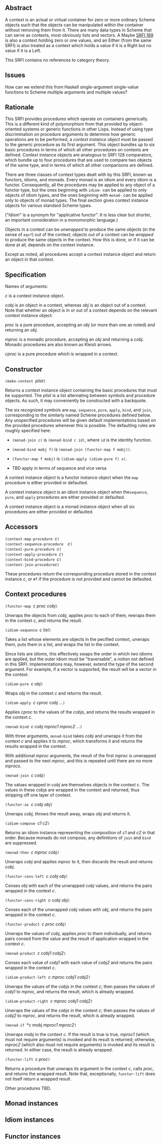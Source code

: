 ## Abstract

A context is an actual or virtual container for zero or more ordinary Scheme objects
such that the objects can be manipulated within the container without removing
them from it.  There are many data types in Scheme that can serve as contexts,
most obviously lists and vectors. A Maybe
[SRFI 189](https://srfi.schemers.org/srfi-189/srfi-189.html)
is also a context holding
zero or one values, and an Either (from the same SRFI) is also treated as a
context which holds a value if it is a Right but no value if it is a Left.

This SRFI contains no references to category theory.

## Issues

How can we extend this from Haskell single-argument single-value functions
to Scheme multiple arguments and multiple values?

## Rationale

This SRFI provides procedures which operate on containers generically.
This is a different kind of polymorphism from that provided by object-oriented
systems or generic functions in other Lisps.
Instead of using type discrimination on procedure arguments to determine how
generic operations are to be performed,
a *context instance object* must be passed to the generic procedure
as its first argument.
This object bundles up to six basic procedures in terms of which all
other procedures on contexts are defined.
Context instance objects are analogous to SRFI 128 comparators, which bundle up to
four procedures that are used to compare two objects of the same type, and in terms of
which all other comparisons are defined.

There are three classes of context types dealt with by this SRFI, known as functors,
idioms, and monads.  Every monad is an idiom and every idiom is a functor.
Consequently, all the procedures may be applied to any object of a functor type, but
the ones beginning with `idiom-` can be applied to only objects of idiom types, and
the ones beginning with `monad-` can be applied only to objects of monad types.
The final section gives context instance objects for various standard Scheme types.

("Idiom" is a synonym for "applicative functor".
It is less clear but shorter, an important consideration in a monomorphic language.)

Objects in a context can be *unwrapped* to produce the same objects
(in the sense of `eqv?`) out of the context;
objects out of a context can be *wrapped* to produce the same objects in the context.
How this is done, or if it can be done at all, depends on the context instance.

Except as noted, all procedures accept a context instance object
and return an object in that context.

## Specification

Names of arguments:

*c* is a context instance object.

*cobj* is an object in a context, whereas *obj* is an object out of a context.
Note that whether an object is in or out of a context depends on the relevant
context instance object.

*proc* is a pure procedure, accepting an *obj* (or more than one as noted)
and returning an *obj*.

*mproc* is a monadic procedure, accepting an *obj* and returning a *cobj*.
Monadic procedures are also known as Kleisli arrows.

*cproc* is a pure procedure which is wrapped in a context.

## Constructor

`(make-context `*plist*`)`

Returns a context instance object containing the basic procedures that must be supported.
The *plist* is a list alternating between symbols and procedure objects.
As such, it may conveniently be constructed with a backquote.

The six recognized symbols are `map`, `sequence`, `pure`, `apply`, `bind`,
and `join`, corresponding to the similarly named Scheme procedures defined below.
Any unspecified procedures will be given default implementations based on the
provided procedures whenever this is possible.  The defaulting rules
are roughly specified here:

  *  `(monad-join c)` is `(monad-bind c id)`, where `id` is the identity function.

  *  `(monad-bind mobj f)` is `(monad-join (functor-map f mobj))`.

  *  `(functor-map f mobj)` is `(idiom-apply (idiom-pure f) x)`.
  
  * TBD apply in terms of sequence and vice versa

A context instance object is a functor instance object when the `map` procedure is either
provided or defaulted.

A context instance object is an idiom instance object when the`sequence`, `pure`, and
`apply` procedures are either provided or defaulted.

A context instance object is a monad instance object when all six procedures are either provided
or defaulted.

## Accessors

`(context-map-procedure `*c*`)`  
`(context-sequence-procedure  `*c*`)`  
`(context-pure-procedure `*c*`)`  
`(context-apply-procedure `*c*`)`  
`(context-bind-procedure `*c*`)`  
`(context-join-procedure`*c*`)`

These procedures return the corresponding
procedure stored in the context instance *c*,
or `#f` if the procedure is not provided
and cannot be defaulted.

## Context procedures

`(functor-map `*c proc cobj*`)`

Unwraps the objects from *cobj*, applies *proc* to each of them, rewraps them
in the context *c*, and returns the result.

`(idiom-sequence `*c list*`)`

Takes a list whose elements are objects in the pecified context, unwraps them,
puts them in a list, and wraps the list in the context.

Since lists are idioms, this effectively swaps the order in which
two idioms are applied, but the outer idiom must be "traversable",
a notion not defined in this SRFI.  Implementations may, however,
extend the type of the second argument.  For example, if a vector
is supported, the result will be a vector in the context.

`(idiom-pure `*c obj*`)`

Wraps *obj* in the context *c* and returns the result.

`(idiom-apply `*c cproc cobj* ...`)`

Applies *cproc* to the values of the *cobjs*,
and returns the results wrapped in the context *c*.

`(monad-bind `*c cobj mproc1 mproc2* ...`)`

With three arguments, `monad-bind` takes *cobj* and unwraps it from the
context *c* and applies it to *mproc*, which transforms it
and returns the results wrapped in the context.

With additional *mproc* arguments, the result of the first *mproc* is
unwrapped and passed to the next *mproc*, and this is repeated until
there are no more *mprocs*.

`(monad-join `*c cobj*`)`

The values wrapped in *cobj* are themselves objects in the context *c*.  The values in
these cobjs are wrapped in the context and returned, thus stripping off one
layer of context.

`(functor-as `*c cobj obj*`)`

Unwraps *cobj*, throws the result away, wraps *obj* and returns it.

`(idiom-compose `*c1 c2*`)`

Returns an idiom instance representing the composition of *c1* and *c2*
in that order.  Because monads do not compose, any definitions of
`join` and `bind` are suppressed.

`(monad-then `*c mproc cobj*`)`

Unwraps *cobj* and applies *mproc* to it, then discards the result and
returns *cobj*.

`(functor-cons-left `*c cobj obj*`)`

Conses *obj* with each of the unwrapped *cobj* values, and returns
the pairs wrapped in the context *c*.

`(functor-cons-right `*c cobj obj*`)`

Conses each of the unwrapped *cobj* values with *obj*, and returns
the pairs wrapped in the context *c*.

`(functor-product `*c proc cobj*`)`

Unwraps the values of *cobj*, applies *proc* to them individually, and
returns pairs consed from the value and the result of application
wrapped in the context *c*.

`(monad-product `*c cobj1 cobj2*`)`

Conses each value of *cobj1* with each value of *cobj2* and
returns the pairs wrapped in the context *c*.

`(idiom-product-left `*c mproc cobj1 cobj2*`)`

Unwraps the values of the *cobjs* in the context *c*;
then passes the values of
*cobj1* to *mproc*, and returns the result, which is already
wrapped.

`(idiom-product-right `*c mproc cobj1 cobj2*`)`

Unwraps the values of the *cobjs* in the context *c*; then passes the values of
*cobj2* to *mproc*, and returns the result, which is already
wrapped.

`(monad-if `*c mobj *mproc1 mproc2*`)`

Unwraps *mobj* in the context *c*.  If the result is true
is true, *mproc1* (which must not require arguments) is invoked
and its result is returned; otherwise, *mproc2* (which also must
not require arguments) is invoked and its result is returned.
In either case, the result is already wrapped.

`(functor-lift `*c proc*`)`

Returns a procedure that unwraps its
argument in the context *c*, calls *proc*, and returns the wrapped result.
Note that, exceptionally, `functor-lift` does not itself return a
wrapped result.

Other procedures TBD.

## Monad instances

## Idiom instances

## Functor instances

